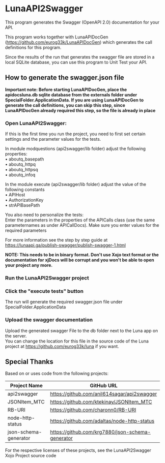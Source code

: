 # LunaAPI2Swagger

This program generates the Swagger (OpenAPI 2.0) documentation for your API.  

This program works together with LunaAPIDocGen (https://github.com/eurog33k/LunaAPIDocGen) which generates the call definitions for this program.  

Since the results of the run that generates the swagger file are stored in a local SQLite database, you can use this program to Unit Test your API.  

## How to generate the swagger.json file
**Important note: Before starting LunaAPIDocGen, place the apidocsluna.db sqlite database from the externals folder under SpecialFolder.ApplicationData. If you are using LunaAPIDocGen to generate the call definitions, you can skip this step, since LunaAPIDocGen already required this step, so the file is already in place**  

### Open LunaAPI2Swagger:

If this is the first time you run the project, you need to first set certain settings and the parameter values for the tests.  

In module modquestions (api2swagger/lib folder) adjust the following properties:  
• aboutq_basepath  
• aboutq_httpq  
• aboutq_httpsq  
• aboutq_infoq  

In the module execute (api2swagger/lib folder) adjust the value of the following constants  
• APIHost  
• AuthorizationKey  
• strAPIBasePath  

You also need to personalize the tests:  
Enter the parameters in the properties of the APICalls class (use the same parameternames as under APICallDocs). Make sure you enter values for the required parameters  

For more information see the step by step guide at https://lunaapi.ga/publish-swagger/publish-swagger-1.html  

**NOTE: This needs to be in binary format. Don't use Xojo text format or the documentation for xjDocs will be corrupt and you won't be able to open your project any more.**

### Run the LunaAPI2Swagger project 

### Click the "execute tests" button 
The run will generate the required swagger.json file under SpecialFolder.ApplicationData  

### Upload the swagger documentation
Upload the generated swagger File to the db folder next to the Luna app on the server.  
You can change the location for this file in the source code of the Luna project at https://github.com/eurog33k/luna if you want.  

## Special Thanks
Based on or uses code from the following projects:  

|  Project Name           | GitHub URL                                          |
| ----------------------- | ----------------------------------------------------|
|  api2swagger            | https://github.com/anil614sagar/api2swagger         | 
|  JSONItem_MTC           | https://github.com/ktekinay/JSONItem_MTC            |
|  RB-URI                 | https://github.com/charonn0/RB-URI                  | 
|  node-http-status       | https://github.com/adaltas/node-http-status         |
|  json-schema-generator  | https://github.com/krg7880/json-schema-generator    |

For the respective licenses of these projects, see the LunaAPI2Swagger Xojo Project source code  
